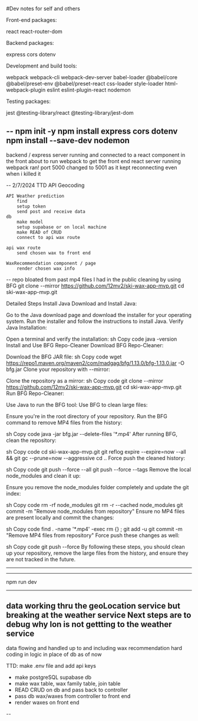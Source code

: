 #Dev notes for self and others

Front-end packages:

react
react-router-dom

Backend packages:

express
cors
dotenv

Development and build tools:

webpack
webpack-cli
webpack-dev-server
babel-loader
@babel/core
@babel/preset-env
@babel/preset-react
css-loader
style-loader
html-webpack-plugin
eslint
eslint-plugin-react
nodemon

Testing packages:

jest
@testing-library/react
@testing-library/jest-dom

--
npm init -y
npm install express cors dotenv
npm install --save-dev nodemon
--
backend / express server running and connected to a react component in the front
about to run webpack to get the front end react server running
webpack ran! port 5000 changed to 5001 as it kept reconnecting even when i killed it

-- 
2/7/2024
TTD 
    API Geocoding
        
    API Weather prediction
        find 
        setup token 
        send post and receive data
    db
        make model
        setup supabase or on local machine
        make READ of CRUD
        connect to api wax route
        
    api wax route
        send chosen wax to front end

    WaxRecommendation component / page
        render chosen wax info

--
repo bloated from past mp4 files I had in the public
cleaning by using BFG
git clone --mirror https://github.com/12mv2/ski-wax-app-mvp.git
cd ski-wax-app-mvp.git

Detailed Steps
Install Java
Download and Install Java:

Go to the Java download page and download the installer for your operating system.
Run the installer and follow the instructions to install Java.
Verify Java Installation:

Open a terminal and verify the installation:
sh
Copy code
java -version
Install and Use BFG Repo-Cleaner
Download BFG Repo-Cleaner:

Download the BFG JAR file:
sh
Copy code
wget https://repo1.maven.org/maven2/com/madgag/bfg/1.13.0/bfg-1.13.0.jar -O bfg.jar
Clone your repository with --mirror:

Clone the repository as a mirror:
sh
Copy code
git clone --mirror https://github.com/12mv2/ski-wax-app-mvp.git
cd ski-wax-app-mvp.git
Run BFG Repo-Cleaner:

Use Java to run the BFG tool:
Use BFG to clean large files:

Ensure you're in the root directory of your repository. Run the BFG command to remove MP4 files from the history:

sh
Copy code
java -jar bfg.jar --delete-files '*.mp4'
After running BFG, clean the repository:

sh
Copy code
cd ski-wax-app-mvp.git
git reflog expire --expire=now --all && git gc --prune=now --aggressive
cd ..
Force push the cleaned history:

sh
Copy code
git push --force --all
git push --force --tags
Remove the local node_modules and clean it up:

Ensure you remove the node_modules folder completely and update the git index:

sh
Copy code
rm -rf node_modules
git rm -r --cached node_modules
git commit -m "Remove node_modules from repository"
Ensure no MP4 files are present locally and commit the changes:

sh
Copy code
find . -name '*.mp4' -exec rm {} \;
git add -u
git commit -m "Remove MP4 files from repository"
Force push these changes as well:

sh
Copy code
git push --force
By following these steps, you should clean up your repository, remove the large files from the history, and ensure they are not tracked in the future.

--------
***********************
npm run dev

---
data working thru the geoLocation service but breaking at the weather service
Next steps are to debug why lon is not gettting to the weather service
--
data flowing and handled up to and including wax recommendation
hard coding in logic in place of db as of now

TTD: 
 make .env file and add api keys
- make postgreSQL supabase db
- make wax table, wax family table, join table 
- READ CRUD on db and pass back to controller
- pass db wax/waxes from controller to front end
- render waxes on front end

--

